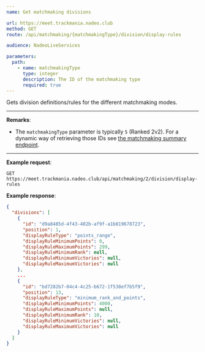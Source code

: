 ```yaml
---
name: Get matchmaking divisions

url: https://meet.trackmania.nadeo.club
method: GET
route: /api/matchmaking/{matchmakingType}/division/display-rules

audience: NadeoLiveServices

parameters:
  path:
    - name: matchmakingType
      type: integer
      description: The ID of the matchmaking type
      required: true
---
```


Gets division definitions/rules for the different matchmaking modes.

---

**Remarks**:

- The `matchmakingType` parameter is typically `5` (Ranked 2v2). For a dynamic way of retrieving those IDs see [the matchmaking summary endpoint](/meet/matchmaking/summary).

---

**Example request**:

```plain
GET https://meet.trackmania.nadeo.club/api/matchmaking/2/division/display-rules
```

**Example response**:

```json
{
  "divisions": [
    {
      "id": "d9a8485d-4f43-402b-af9f-a1b819678723",
      "position": 1,
      "displayRuleType": "points_range",
      "displayRuleMinimumPoints": 0,
      "displayRuleMaximumPoints": 299,
      "displayRuleMinimumRank": null,
      "displayRuleMinimumVictories": null,
      "displayRuleMaximumVictories": null
    },
    ...
    {
      "id": "bd7282b7-04c4-4c25-b672-1f538ef7b5f9",
      "position": 13,
      "displayRuleType": "minimum_rank_and_points",
      "displayRuleMinimumPoints": 4000,
      "displayRuleMaximumPoints": null,
      "displayRuleMinimumRank": 10,
      "displayRuleMinimumVictories": null,
      "displayRuleMaximumVictories": null
    }
  ]
}
```
